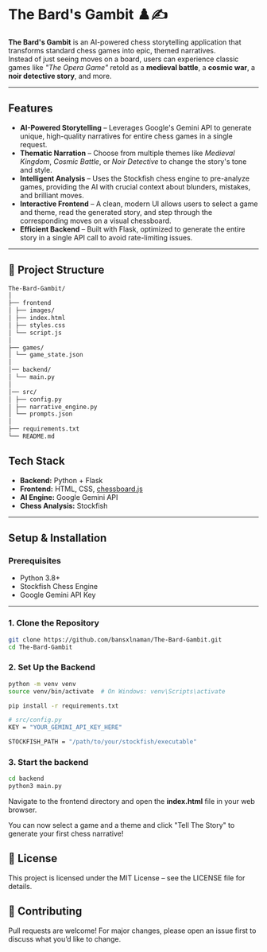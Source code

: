 # The Bard's Gambit ♟️✍️

**The Bard's Gambit** is an AI-powered chess storytelling application that transforms standard chess games into epic, themed narratives.  
Instead of just seeing moves on a board, users can experience classic games like *"The Opera Game"* retold as a **medieval battle**, a **cosmic war**, a **noir detective story**, and more.

---

## Features

- **AI-Powered Storytelling** – Leverages Google's Gemini API to generate unique, high-quality narratives for entire chess games in a single request.
- **Thematic Narration** – Choose from multiple themes like *Medieval Kingdom*, *Cosmic Battle*, or *Noir Detective* to change the story's tone and style.
- **Intelligent Analysis** – Uses the Stockfish chess engine to pre-analyze games, providing the AI with crucial context about blunders, mistakes, and brilliant moves.
- **Interactive Frontend** – A clean, modern UI allows users to select a game and theme, read the generated story, and step through the corresponding moves on a visual chessboard.
- **Efficient Backend** – Built with Flask, optimized to generate the entire story in a single API call to avoid rate-limiting issues.

---

## 📂 Project Structure
```bash
The-Bard-Gambit/
│
├── frontend
│ ├── images/
│ ├── index.html
│ ├── styles.css
│ └── script.js
│
├── games/ 
│ └── game_state.json
│
│── backend/ 
│ └── main.py
│
│── src/
│ ├── config.py
│ ├── narrative_engine.py 
│ └── prompts.json
│
├── requirements.txt
└── README.md

```


## Tech Stack

- **Backend:** Python + Flask  
- **Frontend:** HTML, CSS, [chessboard.js](https://chessboardjs.com/)  
- **AI Engine:** Google Gemini API  
- **Chess Analysis:** Stockfish  

---

## Setup & Installation

### **Prerequisites**
- Python 3.8+
- Stockfish Chess Engine
- Google Gemini API Key

---

### **1. Clone the Repository**
```bash
git clone https://github.com/bansxlnaman/The-Bard-Gambit.git
cd The-Bard-Gambit
```

### **2. Set Up the Backend**
```bash
python -m venv venv
source venv/bin/activate  # On Windows: venv\Scripts\activate
```
```bash
pip install -r requirements.txt
```
```bash
# src/config.py
KEY = "YOUR_GEMINI_API_KEY_HERE"
```
```bash
STOCKFISH_PATH = "/path/to/your/stockfish/executable"
```
### **3. Start the backend**
```bash
cd backend
python3 main.py
```

Navigate to the frontend directory and open the **index.html** file in your web browser.

You can now select a game and a theme and click "Tell The Story" to generate your first chess narrative!


## 📜 License
This project is licensed under the MIT License – see the LICENSE file for details.

## 🤝 Contributing
Pull requests are welcome!
For major changes, please open an issue first to discuss what you’d like to change.

